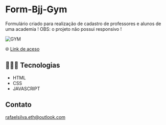 # Form-Bjj-Gym

Formulário criado para realização de cadastro de professores e alunos de uma academia ! 
OBS: o projeto não possui responsivo ! 

![GYM](https://user-images.githubusercontent.com/113713067/232906873-74ca43f5-7694-415a-8299-50a59239748c.png)


🌐 [Link de aceso]( https://rafaelsilvaeth.github.io/Form-Bjj-Gym/ )

## 👨🏻‍💻 Tecnologias 

- HTML
- CSS
- JAVASCRIPT

## Contato

rafaelsilva.eth@outlook.com

